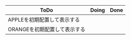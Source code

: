 | ToDo | Doing | Done |
| ---- | ---- | ---- |
| APPLEを初期配置して表示する |  ||  |
| ORANGEを初期配置して表示する |  ||  |